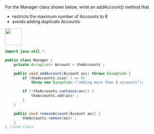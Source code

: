 <panel header=":lock::key: For the Manager class, write an addAccount() method.">
<question has-input="true">

For the Manager class shown below, write an addAccount() method that

*	restricts the maximum number of Accounts to 8
*	avoids adding duplicate Accounts

<img src="{{baseUrl}}/errorHandling/defensiveProgramming/compulsoryAssociations/images/managerAccount.jpg" height="55" />
<p/>

<div slot="answer">

```java
import java.util.*;

public class Manager {
    private ArrayList< Account > theAccounts ;

    public void addAccount(Account acc) throws Exception {
        if (theAccounts.size( ) == 8)
            throw new Exception ("adding more than 8 accounts");

        if (!theAccounts.contains(acc)) {
            theAccounts.add(acc) ;
        }
    }

    public void removeAccount(Account acc) {
        theAccounts.remove(acc) ;
    }
} //end class
```

</div>
</question>
</panel>
